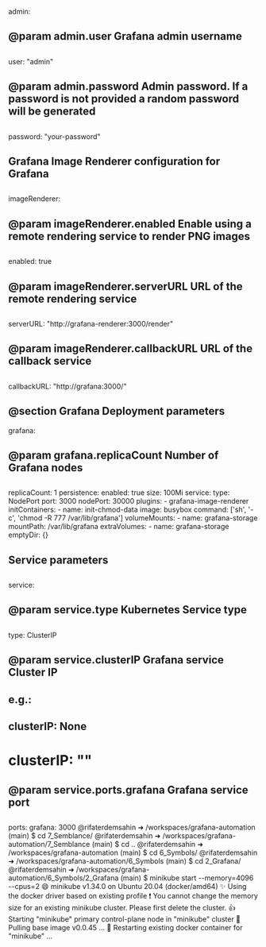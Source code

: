 admin:
  ## @param admin.user Grafana admin username
  ##
  user: "admin"
  ## @param admin.password Admin password. If a password is not provided a random password will be generated
  ##
  password: "your-password"

## Grafana Image Renderer configuration for Grafana
##
imageRenderer:
  ## @param imageRenderer.enabled Enable using a remote rendering service to render PNG images
  ##
  enabled: true
  ## @param imageRenderer.serverURL URL of the remote rendering service
  ##
  serverURL: "http://grafana-renderer:3000/render"
  ## @param imageRenderer.callbackURL URL of the callback service
  ##
  callbackURL: "http://grafana:3000/"

## @section Grafana Deployment parameters
grafana:
  ## @param grafana.replicaCount Number of Grafana nodes
  ##
  replicaCount: 1
  persistence:
    enabled: true
    size: 100Mi
  service:
    type: NodePort
    port: 3000
    nodePort: 30000
  plugins:
    - grafana-image-renderer
  initContainers:
    - name: init-chmod-data
      image: busybox
      command: ['sh', '-c', 'chmod -R 777 /var/lib/grafana']
      volumeMounts:
        - name: grafana-storage
          mountPath: /var/lib/grafana
  extraVolumes:
    - name: grafana-storage
      emptyDir: {}

## Service parameters
##
service:
  ## @param service.type Kubernetes Service type
  ##
  type: ClusterIP
  ## @param service.clusterIP Grafana service Cluster IP
  ## e.g.:
  ## clusterIP: None
  ##
  # clusterIP: ""
  ## @param service.ports.grafana Grafana service port
  ##
  ports:
    grafana: 3000
@rifaterdemsahin ➜ /workspaces/grafana-automation (main) $ cd 7_Semblance/
@rifaterdemsahin ➜ /workspaces/grafana-automation/7_Semblance (main) $ cd ..
@rifaterdemsahin ➜ /workspaces/grafana-automation (main) $ cd 6_Symbols/
@rifaterdemsahin ➜ /workspaces/grafana-automation/6_Symbols (main) $ cd 2_Grafana/
@rifaterdemsahin ➜ /workspaces/grafana-automation/6_Symbols/2_Grafana (main) $ minikube start --memory=4096 --cpus=2
😄  minikube v1.34.0 on Ubuntu 20.04 (docker/amd64)
✨  Using the docker driver based on existing profile
❗  You cannot change the memory size for an existing minikube cluster. Please first delete the cluster.
👍  Starting "minikube" primary control-plane node in "minikube" cluster
🚜  Pulling base image v0.0.45 ...
🔄  Restarting existing docker container for "minikube" ...


